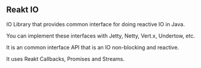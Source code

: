 ## Reakt IO

IO Library that provides common interface for doing reactive IO in Java.

You can implement these interfaces with Jetty, Netty, Vert.x, Undertow, 
etc.

It is an common interface API that is an IO non-blocking and reactive. 

It uses Reakt Callbacks, Promises and Streams. 

